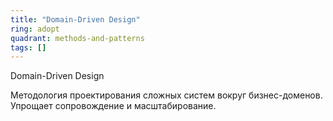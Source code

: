 ```yaml
---
title: "Domain-Driven Design"
ring: adopt
quadrant: methods-and-patterns
tags: []
---
```


Domain-Driven Design

Методология проектирования сложных систем вокруг бизнес-доменов. Упрощает сопровождение и масштабирование.
